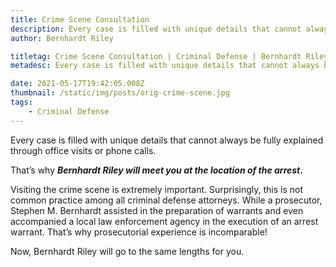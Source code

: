 ```yaml
---
title: Crime Scene Consultation
description: Every case is filled with unique details that cannot always be fully explained through office visits or phone calls.
author: Bernhardt Riley

titletag: Crime Scene Consultation | Criminal Defense | Bernhardt Riley
metadesc: Every case is filled with unique details that cannot always be fully explained through office visits or phone calls.

date: 2021-05-17T19:42:05.008Z
thumbnail: /static/img/posts/orig-crime-scene.jpg
tags:
    - Criminal Defense
---
```


Every case is filled with unique details that cannot always be fully explained through office visits or phone calls.

That’s why **_Bernhardt Riley will meet you at the location of the arrest_.**

Visiting the crime scene is extremely important. Surprisingly, this is not common practice among all criminal defense attorneys. While a prosecutor, Stephen M. Bernhardt assisted in the preparation of
warrants and even accompanied a local law enforcement agency in the execution of an arrest warrant. That’s why prosecutorial experience is incomparable!

Now, Bernhardt Riley will go to the same lengths for you.

